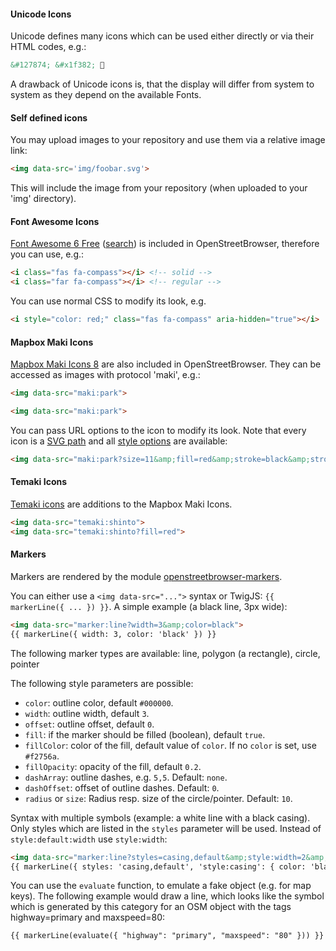 #### Unicode Icons
Unicode defines many icons which can be used either directly or via their HTML codes, e.g.:
```html
&#127874; &#x1f382; 🎂
```

A drawback of Unicode icons is, that the display will differ from system to system as they depend on the available Fonts.

#### Self defined icons
You may upload images to your repository and use them via a relative image link:
```html
<img data-src='img/foobar.svg'>
```

This will include the image from your repository (when uploaded to your 'img' directory).

#### Font Awesome Icons
[Font Awesome 6 Free](https://fontawesome.com/) ([search](https://fontawesome.com/v5/search?o=r&m=free)) is included in OpenStreetBrowser, therefore you can use, e.g.:
```html
<i class="fas fa-compass"></i> <!-- solid -->
<i class="far fa-compass"></i> <!-- regular -->
```

You can use normal CSS to modify its look, e.g.
```html
<i style="color: red;" class="fas fa-compass" aria-hidden="true"></i>
```

#### Mapbox Maki Icons
[Mapbox Maki Icons 8](https://www.mapbox.com/maki-icons/) are also included in OpenStreetBrowser. They can be accessed as images with protocol 'maki', e.g.:
```html
<img data-src="maki:park">
```

```html
<img data-src="maki:park">
```

You can pass URL options to the icon to modify its look. Note that every icon is a [SVG path](https://developer.mozilla.org/en-US/docs/Web/SVG/Tutorial/Paths) and all [style options](https://developer.mozilla.org/de/docs/Web/SVG/Tutorial/Fills_and_Strokes) are available:
```html
<img data-src="maki:park?size=11&amp;fill=red&amp;stroke=black&amp;stroke-width=0.5">
```

#### Temaki Icons
[Temaki icons](https://rapideditor.github.io/temaki/docs/) are additions to the Mapbox Maki Icons.
```html
<img data-src="temaki:shinto">
<img data-src="temaki:shinto?fill=red">
```

#### Markers
Markers are rendered by the module [openstreetbrowser-markers](https://github.com/plepe/openstreetbrowser-markers).

You can either use a `<img data-src="...">` syntax or TwigJS: `{{ markerLine({ ... }) }}`. A simple example (a black line, 3px wide):
```html
<img data-src="marker:line?width=3&amp;color=black">
{{ markerLine({ width: 3, color: 'black' }) }}
```

The following marker types are available: line, polygon (a rectangle), circle, pointer

The following style parameters are possible:
* `color`: outline color, default `#000000`.
* `width`: outline width, default `3`.
* `offset`: outline offset, default `0`.
* `fill`: if the marker should be filled (boolean), default `true`.
* `fillColor`: color of the fill, default value of `color`. If no `color` is set, use `#f2756a`.
* `fillOpacity`: opacity of the fill, default `0.2`.
* `dashArray`: outline dashes, e.g. `5,5`. Default: `none`.
* `dashOffset`: offset of outline dashes. Default: `0`.
* `radius` or `size`: Radius resp. size of the circle/pointer. Default: `10`.

Syntax with multiple symbols (example: a white line with a black casing). Only styles which are listed in the `styles` parameter will be used. Instead of `style:default:width` use `style:width`:
```html
<img data-src="marker:line?styles=casing,default&amp;style:width=2&amp;style:color=white&amp;style:casing:width=4&amp;style:casing:color=black">
{{ markerLine({ styles: 'casing,default', 'style:casing': { color: 'black', width: 4 }, default: { color: 'black', width: 2 }}) }}
```

You can use the `evaluate` function, to emulate a fake object (e.g. for map keys). The following example would draw a line, which looks like the symbol which is generated by this category for an OSM object with the tags highway=primary and maxspeed=80:
```html
{{ markerLine(evaluate({ "highway": "primary", "maxspeed": "80" })) }}
```
